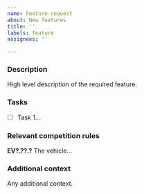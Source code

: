 ```yaml
---
name: Feature request
about: New features
title: ''
labels: feature
assignees: ''

---
```


### Description
High level description of the required feature.

### Tasks
- [ ] Task 1...

### Relevant competition rules
**EV?.??.?** The vehicle...

### Additional context
Any additional context.
